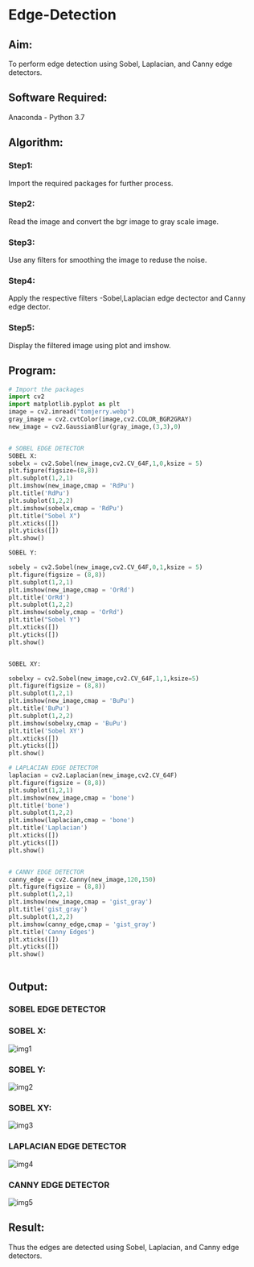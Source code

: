 # Edge-Detection
## Aim:
To perform edge detection using Sobel, Laplacian, and Canny edge detectors.

## Software Required:
Anaconda - Python 3.7

## Algorithm:
### Step1:
Import the required packages for further process.




### Step2:
Read the image and convert the bgr image to gray scale image.



### Step3:
Use any filters for smoothing the image to reduse the noise.



### Step4:
Apply the respective filters -Sobel,Laplacian edge dectector and Canny edge dector.



### Step5:
Display the filtered image using plot and imshow.



 
## Program:

``` Python
# Import the packages
import cv2
import matplotlib.pyplot as plt
image = cv2.imread("tomjerry.webp")
gray_image = cv2.cvtColor(image,cv2.COLOR_BGR2GRAY)
new_image = cv2.GaussianBlur(gray_image,(3,3),0)


# SOBEL EDGE DETECTOR
SOBEL X:
sobelx = cv2.Sobel(new_image,cv2.CV_64F,1,0,ksize = 5)
plt.figure(figsize=(8,8))
plt.subplot(1,2,1)
plt.imshow(new_image,cmap = 'RdPu')
plt.title('RdPu')
plt.subplot(1,2,2)
plt.imshow(sobelx,cmap = 'RdPu')
plt.title("Sobel X")
plt.xticks([])
plt.yticks([])
plt.show()

SOBEL Y:

sobely = cv2.Sobel(new_image,cv2.CV_64F,0,1,ksize = 5)
plt.figure(figsize = (8,8))
plt.subplot(1,2,1)
plt.imshow(new_image,cmap = 'OrRd')
plt.title('OrRd')
plt.subplot(1,2,2)
plt.imshow(sobely,cmap = 'OrRd')
plt.title("Sobel Y")
plt.xticks([])
plt.yticks([])
plt.show()


SOBEL XY:

sobelxy = cv2.Sobel(new_image,cv2.CV_64F,1,1,ksize=5)
plt.figure(figsize = (8,8))
plt.subplot(1,2,1)
plt.imshow(new_image,cmap = 'BuPu')
plt.title('BuPu')
plt.subplot(1,2,2)
plt.imshow(sobelxy,cmap = 'BuPu')
plt.title('Sobel XY')
plt.xticks([])
plt.yticks([])
plt.show()

# LAPLACIAN EDGE DETECTOR
laplacian = cv2.Laplacian(new_image,cv2.CV_64F)
plt.figure(figsize = (8,8))
plt.subplot(1,2,1)
plt.imshow(new_image,cmap = 'bone')
plt.title('bone')
plt.subplot(1,2,2)
plt.imshow(laplacian,cmap = 'bone')
plt.title('Laplacian')
plt.xticks([])
plt.yticks([])
plt.show()


# CANNY EDGE DETECTOR
canny_edge = cv2.Canny(new_image,120,150)
plt.figure(figsize = (8,8))
plt.subplot(1,2,1)
plt.imshow(new_image,cmap = 'gist_gray')
plt.title('gist_gray')
plt.subplot(1,2,2)
plt.imshow(canny_edge,cmap = 'gist_gray')
plt.title('Canny Edges')
plt.xticks([])
plt.yticks([])
plt.show()



```
## Output:
### SOBEL EDGE DETECTOR
### SOBEL X:
![img1](https://github.com/vijay21500269/Edge-Detection/blob/main/img1.png)
### SOBEL Y:
![img2](https://github.com/vijay21500269/Edge-Detection/blob/main/img2.png)


### SOBEL XY:
![img3](https://github.com/vijay21500269/Edge-Detection/blob/main/img3.png)





### LAPLACIAN EDGE DETECTOR
![img4](https://github.com/vijay21500269/Edge-Detection/blob/main/img4.png)



### CANNY EDGE DETECTOR
![img5](https://github.com/vijay21500269/Edge-Detection/blob/main/img5.png)


## Result:
Thus the edges are detected using Sobel, Laplacian, and Canny edge detectors.
